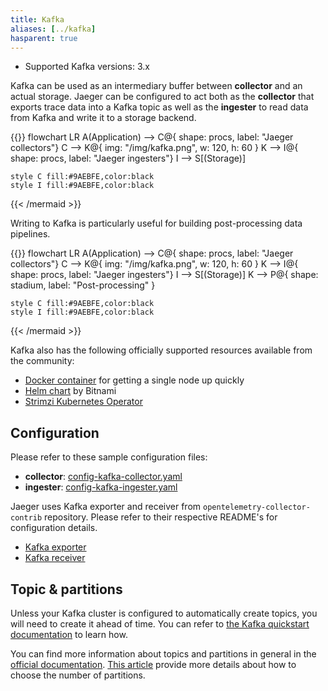 ```yaml
---
title: Kafka
aliases: [../kafka]
hasparent: true
---
```


* Supported Kafka versions: 3.x

Kafka can be used as an intermediary buffer between **collector** and an actual storage.
Jaeger can be configured to act both as the **collector** that exports trace data into a Kafka topic as well as the **ingester** to read data from Kafka and write it to a storage backend.

{{<mermaid align="center">}}
flowchart LR
    A(Application) --> C@{ shape: procs, label: "Jaeger
      collectors"}
    C --> K@{ img: "/img/kafka.png", w: 120, h: 60 }
    K --> I@{ shape: procs, label: "Jaeger
      ingesters"}
    I --> S[(Storage)]

    style C fill:#9AEBFE,color:black
    style I fill:#9AEBFE,color:black
{{< /mermaid >}}

Writing to Kafka is particularly useful for building post-processing data pipelines.

{{<mermaid align="center">}}
flowchart LR
    A(Application) --> C@{ shape: procs, label: "Jaeger
      collectors"}
    C --> K@{ img: "/img/kafka.png", w: 120, h: 60 }
    K --> I@{ shape: procs, label: "Jaeger
      ingesters"}
    I --> S[(Storage)]
    K --> P@{ shape: stadium, label: "Post-processing" }

    style C fill:#9AEBFE,color:black
    style I fill:#9AEBFE,color:black
{{< /mermaid >}}

Kafka also has the following officially supported resources available from the community:
- [Docker container](https://hub.docker.com/r/apache/kafka) for getting a single node up quickly
- [Helm chart](https://artifacthub.io/packages/helm/bitnami/kafka) by Bitnami
- [Strimzi Kubernetes Operator](https://strimzi.io/)

## Configuration

Please refer to these sample configuration files:
  * **collector**: [config-kafka-collector.yaml](https://github.com/jaegertracing/jaeger/blob/v2.4.0/cmd/jaeger/config-kafka-collector.yaml)
  * **ingester**: [config-kafka-ingester.yaml](https://github.com/jaegertracing/jaeger/blob/v2.4.0/cmd/jaeger/config-kafka-ingester.yaml)

Jaeger uses Kafka exporter and receiver from `opentelemetry-collector-contrib` repository. Please refer to their respective README's for configuration details.
  * [Kafka exporter](https://github.com/open-telemetry/opentelemetry-collector-contrib/tree/main/exporter/kafkaexporter/README.md)
  * [Kafka receiver](https://github.com/open-telemetry/opentelemetry-collector-contrib/tree/main/receiver/kafkareceiver/README.md)

## Topic & partitions
Unless your Kafka cluster is configured to automatically create topics, you will need to create it ahead of time. You can refer to [the Kafka quickstart documentation](https://kafka.apache.org/documentation/#quickstart_createtopic) to learn how.

You can find more information about topics and partitions in general in the [official documentation](https://kafka.apache.org/documentation/#intro_topics). [This article](https://www.confluent.io/blog/how-to-choose-the-number-of-topicspartitions-in-a-kafka-cluster/) provide more details about how to choose the number of partitions.

